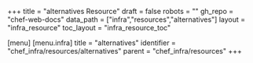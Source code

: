 +++
title = "alternatives Resource"
draft = false
robots = ""
gh_repo = "chef-web-docs"
data_path = ["infra","resources","alternatives"]
layout = "infra_resource"
toc_layout = "infra_resource_toc"

[menu]
  [menu.infra]
    title = "alternatives"
    identifier = "chef_infra/resources/alternatives"
    parent = "chef_infra/resources"
+++

<!-- The contents of this page are automatically generated from the alternatives.yaml file in the data/infra/resources directory. -->
<!-- To suggest a change, edit the https://github.com/chef/chef/blob/main/lib/chef/resource/alternatives.rb file and submit a pull request to the https://github.com/chef/chef repository. -->
<!-- markdownlint-disable-file -->
